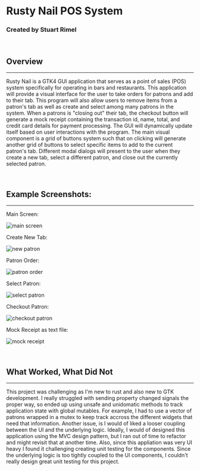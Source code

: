 # Rusty Nail POS System

### Created by Stuart Rimel

<br>

## Overview
---
Rusty Nail is a GTK4 GUI application that serves as a point of sales (POS) system specifically for operating in bars and restaurants. This application will provide a visual interface for the user to take orders for patrons and add to their tab. This program will also allow users to remove items from a patron's tab as well as create and select among many patrons in the system. When a patrons is "closing out" their tab, the checkout button will generate a mock receipt containing the transaction id, name, total, and credit card details for payment processing. The GUI will dynamically update itself based on user interactions with the program. The main visual component is a grid of buttons system such that on clicking will generate another grid of buttons to select specific items to add to the current patron's tab. Different modal dialogs will present to the user when they create a new tab, select a different patron, and close out the currently selected patron. 

<br>

## Example Screenshots:
---
Main Screen:

![main screen](https://gitlab.cecs.pdx.edu/rust-group-project/rusty_nail/-/raw/main/screenshots/main_screen.png)

Create New Tab:

![new patron](https://gitlab.cecs.pdx.edu/rust-group-project/rusty_nail/-/raw/main/screenshots/new_patron.png)

Patron Order:

![patron order](https://gitlab.cecs.pdx.edu/rust-group-project/rusty_nail/-/raw/main/screenshots/patron_order.png)

Select Patron:

![select patron](https://gitlab.cecs.pdx.edu/rust-group-project/rusty_nail/-/raw/main/screenshots/select_patron.png)

Checkout Patron:

![checkout patron](https://gitlab.cecs.pdx.edu/rust-group-project/rusty_nail/-/raw/main/screenshots/checkout_patron.png)

Mock Receipt as text file:

![mock receipt](https://gitlab.cecs.pdx.edu/rust-group-project/rusty_nail/-/raw/main/screenshots/receipt.png)

<br>

## What Worked, What Did Not
---

This project was challenging as I'm new to rust and also new to GTK development. I really struggled with sending property changed signals the proper way, so ended up using unsafe and unidomatic methods to track application state with global mutables. For example, I had to use a vector of patrons wrapped in a mutex to keep track accross the different widgets that need that information. Another issue, is I would of liked a looser coupling between the UI and the underlying logic. Ideally, I would of designed this application using the MVC design pattern, but I ran out of time to refactor and might revisit that at another time. Also, since this appliation was very UI heavy I found it challenging creating unit testing for the components. Since the underlying logic is too tightly coupled to the UI components, I couldn't really design great unit testing for this project.

